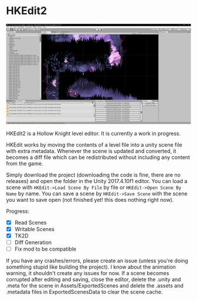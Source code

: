 # HKEdit2

![screenshot](screenshot.png)

HKEdit2 is a Hollow Knight level editor. It is currently a work in progress.

HKEdit works by moving the contents of a level file into a unity scene file with extra metadata. Whenever the scene is updated and converted, it becomes a diff file which can be redistributed without including any content from the game.

Simply download the project (downloading the code is fine, there are no releases) and open the folder in the Unity 2017.4.10f1 editor. You can load a scene with `HKEdit->Load Scene By File` by file or `HKEdit->Open Scene By Name` by name. You can save a scene by `HKEdit->Save Scene` with the scene you want to save open (not finished yet! this does nothing right now).

Progress:

* [x] Read Scenes
* [x] Writable Scenes
* [x] TK2D
* [ ] Diff Generation
* [ ] Fix mod to be compatible

If you have any crashes/errors, please create an issue (unless you're doing something stupid like building the project). I know about the animation warning, it shouldn't create any issues for now. If a scene becomes corrupted after editing and saving, close the editor, delete the .unity and .meta for the scene in Assets/ExportedScenes and delete the .assets and .metadata files in ExportedScenesData to clear the scene cache.